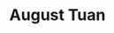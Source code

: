 ---
title: "August Tuan"
presenter_id: august_tuan
layout: member_all_presentations
permalink: /member_full_publications/:presenter_id/
---